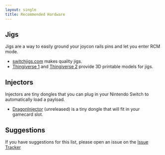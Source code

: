 ```yaml
---
layout: single
title: Recommended Hardware
---
```


## Jigs

Jigs are a way to easily ground your joycon rails pins and let you enter RCM mode.

- [switchjigs.com](https://switchjigs.com) makes quality jigs.
- [Thingiverse 1](https://www.thingiverse.com/thing:2877484) and [Thingiverse 2](https://www.thingiverse.com/thing:2892320) provide 3D printable models for jigs.

## Injectors

Injectors are tiny dongles that you can plug in your Nintendo Switch to automatically load a payload.

- [DragonInjector](https://gbatemp.net/threads/dragoninjector-game-cart-payload-injector-trinket-m0-clone.511780/) (unreleased) is a tiny dongle that will fit in your gamecard slot.

## Suggestions

If you have suggestions for this list, please open an issue on the [Issue Tracker](https://github.com/noirscape/SwitchGuide/issues)